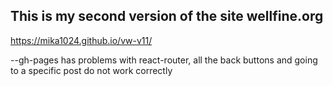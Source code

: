 ## This is my second version of the site wellfine.org
https://mika1024.github.io/vw-v11/

--gh-pages has problems with react-router, all the back buttons and going to a specific post do not work correctly
